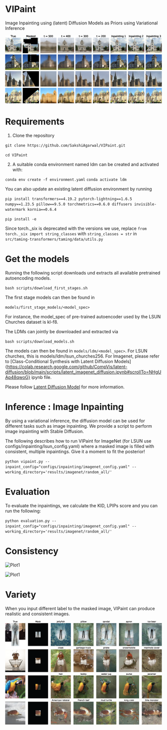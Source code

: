 # VIPaint
Image Inpainting using (latent) Diffusion Models as Priors using Variational Inference

![Plot1](https://github.com/SakshiAgarwal/VIPaint/blob/main/results/working_of_VIPaint.png)


# Requirements
1) Clone the repository

`git clone https://github.com/SakshiAgarwal/VIPaint.git`

`cd VIPaint`

2) A suitable conda environment named ldm can be created and activated with:

`conda env create -f environment.yaml`
`conda activate ldm`

You can also update an existing latent diffusion environment by running

`pip install transformers==4.19.2 pytorch-lightning==1.6.5 numpy==1.23.5 pillow==9.5.0 torchmetrics==0.6.0 diffusers invisible-watermark kornia==0.6.4`

`pip install -e`

Since torch._six is deprecated with the versions we use, replace `from torch._six import string_classes` with `string_classes = str` in `src/taming-transformers/taming/data/utils.py`

# Get the models

Running the following script downloads und extracts all available pretrained autoencoding models.

`bash scripts/download_first_stages.sh`

The first stage models can then be found in 

`models/first_stage_models/<model_spec>`

For instance, the model_spec of pre-trained autoencoder used by the LSUN Churches dataset is kl-f8. 

The LDMs can jointly be downloaded and extracted via

`bash scripts/download_models.sh`

The models can then be found in `models/ldm/<model_spec>`. For LSUN churches, this is models/ldm/lsun_churches256. For Imagenet, please refer to [Class-Conditional Synthesis with Latent Diffusion Models]{https://colab.research.google.com/github/CompVis/latent-diffusion/blob/main/scripts/latent_imagenet_diffusion.ipynb#scrollTo=NHgUAp48qwoG} ipynb file. 

Please follow [Latent Diffusion Model](https://github.com/CompVis/latent-diffusion) for more information. 

# Inference : Image Inpainting

By using a variational inference, the diffusion model can be used for different tasks such as image inpainting. We provide a script to perform image inpainting with Stable Diffusion.

The following describes how to run VIPaint for ImageNet (for LSUN use configs/inpainting/lsun_config.yaml) where a masked image is filled with consistent, multiple inpaintings. Give it a moment to fit the posterior!

`python vipaint.py --inpaint_config="configs/inpainting/imagenet_config.yaml" --working_directory='results/imagenet/random_all/'`

# Evaluation 

To evaluate the inpaintings, we calculate the KID, LPIPs score and you can run the following:

`python evaluation.py --inpaint_config="configs/inpainting/imagenet_config.yaml" --working_directory='results/imagenet/random_all/'`

# Consistency

![Plot1](https://github.com/SakshiAgarwal/VIPaint/blob/main/results/consistency_imagenet_256.png)

![Plot1](https://github.com/SakshiAgarwal/VIPaint/blob/main/results/consistency_lsun.png)

# Variety
When you input different label to the masked image, VIPaint can produce realistic and consistent images. 

![Plot1](https://github.com/SakshiAgarwal/VIPaint/blob/main/results/variety_labels.png)



